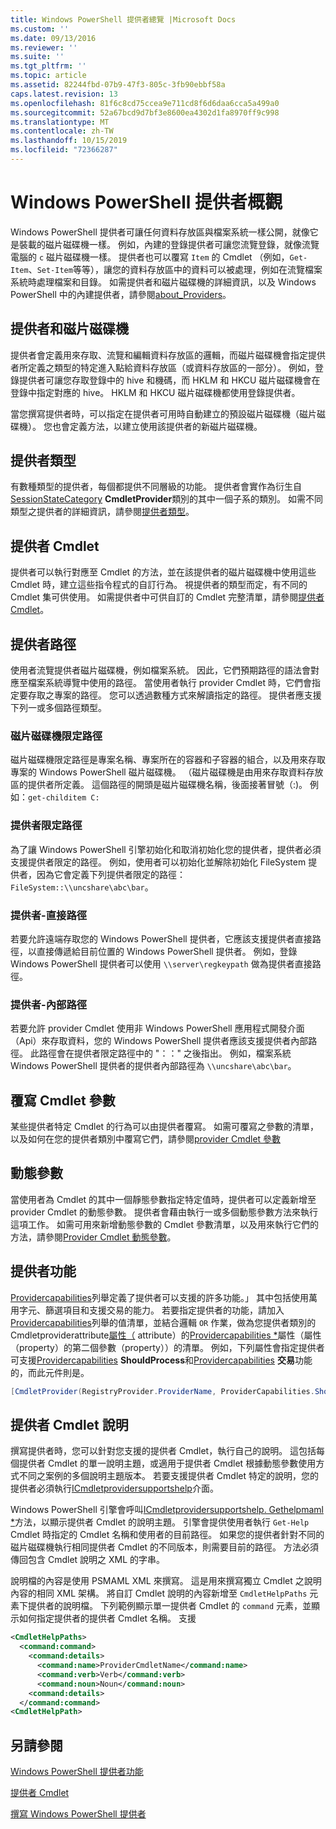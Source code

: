 ```yaml
---
title: Windows PowerShell 提供者總覽 |Microsoft Docs
ms.custom: ''
ms.date: 09/13/2016
ms.reviewer: ''
ms.suite: ''
ms.tgt_pltfrm: ''
ms.topic: article
ms.assetid: 82244fbd-07b9-47f3-805c-3fb90ebbf58a
caps.latest.revision: 13
ms.openlocfilehash: 81f6c8cd75ccea9e711cd8f6d6daa6cca5a499a0
ms.sourcegitcommit: 52a67bcd9d7bf3e8600ea4302d1fa8970ff9c998
ms.translationtype: MT
ms.contentlocale: zh-TW
ms.lasthandoff: 10/15/2019
ms.locfileid: "72366287"
---
```

# <a name="windows-powershell-provider-overview"></a>Windows PowerShell 提供者概觀

Windows PowerShell 提供者可讓任何資料存放區與檔案系統一樣公開，就像它是裝載的磁片磁碟機一樣。 例如，內建的登錄提供者可讓您流覽登錄，就像流覽電腦的 `c` 磁片磁碟機一樣。 提供者也可以覆寫 `Item` 的 Cmdlet （例如，`Get-Item`、`Set-Item`等等），讓您的資料存放區中的資料可以被處理，例如在流覽檔案系統時處理檔案和目錄。 如需提供者和磁片磁碟機的詳細資訊，以及 Windows PowerShell 中的內建提供者，請參閱[about_Providers](/powershell/module/microsoft.powershell.core/about/about_providers)。

## <a name="providers-and-drives"></a>提供者和磁片磁碟機

提供者會定義用來存取、流覽和編輯資料存放區的邏輯，而磁片磁碟機會指定提供者所定義之類型的特定進入點給資料存放區（或資料存放區的一部分）。 例如，登錄提供者可讓您存取登錄中的 hive 和機碼，而 HKLM 和 HKCU 磁片磁碟機會在登錄中指定對應的 hive。 HKLM 和 HKCU 磁片磁碟機都使用登錄提供者。

當您撰寫提供者時，可以指定在提供者可用時自動建立的預設磁片磁碟機（磁片磁碟機）。 您也會定義方法，以建立使用該提供者的新磁片磁碟機。

## <a name="type-of-providers"></a>提供者類型

有數種類型的提供者，每個都提供不同層級的功能。 提供者會實作為衍生自[SessionStateCategory](/dotnet/api/system.management.automation.sessionstatecategory?view=pscore-6.2.0) **CmdletProvider**類別的其中一個子系的類別。 如需不同類型之提供者的詳細資訊，請參閱[提供者類型](./provider-types.md)。

## <a name="provider-cmdlets"></a>提供者 Cmdlet

提供者可以執行對應至 Cmdlet 的方法，並在該提供者的磁片磁碟機中使用這些 Cmdlet 時，建立這些指令程式的自訂行為。 視提供者的類型而定，有不同的 Cmdlet 集可供使用。 如需提供者中可供自訂的 Cmdlet 完整清單，請參閱[提供者 Cmdlet](./provider-cmdlets.md)。

## <a name="provider-paths"></a>提供者路徑

使用者流覽提供者磁片磁碟機，例如檔案系統。 因此，它們預期路徑的語法會對應至檔案系統導覽中使用的路徑。 當使用者執行 provider Cmdlet 時，它們會指定要存取之專案的路徑。 您可以透過數種方式來解讀指定的路徑。 提供者應支援下列一或多個路徑類型。

### <a name="drive-qualified-paths"></a>磁片磁碟機限定路徑

磁片磁碟機限定路徑是專案名稱、專案所在的容器和子容器的組合，以及用來存取專案的 Windows PowerShell 磁片磁碟機。 （磁片磁碟機是由用來存取資料存放區的提供者所定義。 這個路徑的開頭是磁片磁碟機名稱，後面接著冒號（:)。 例如：`get-childitem C:`

### <a name="provider-qualified-paths"></a>提供者限定路徑

為了讓 Windows PowerShell 引擎初始化和取消初始化您的提供者，提供者必須支援提供者限定的路徑。 例如，使用者可以初始化並解除初始化 FileSystem 提供者，因為它會定義下列提供者限定的路徑： `FileSystem::\\uncshare\abc\bar`。

### <a name="provider-direct-paths"></a>提供者-直接路徑

若要允許遠端存取您的 Windows PowerShell 提供者，它應該支援提供者直接路徑，以直接傳遞給目前位置的 Windows PowerShell 提供者。 例如，登錄 Windows PowerShell 提供者可以使用 `\\server\regkeypath` 做為提供者直接路徑。

### <a name="provider-internal-paths"></a>提供者-內部路徑

若要允許 provider Cmdlet 使用非 Windows PowerShell 應用程式開發介面（Api）來存取資料，您的 Windows PowerShell 提供者應該支援提供者內部路徑。 此路徑會在提供者限定路徑中的 "：：" 之後指出。 例如，檔案系統 Windows PowerShell 提供者的提供者內部路徑為 `\\uncshare\abc\bar`。

## <a name="overriding-cmdlet-parameters"></a>覆寫 Cmdlet 參數

某些提供者特定 Cmdlet 的行為可以由提供者覆寫。 如需可覆寫之參數的清單，以及如何在您的提供者類別中覆寫它們，請參閱[provider Cmdlet 參數](./provider-cmdlet-parameters.md)

## <a name="dynamic-parameters"></a>動態參數

當使用者為 Cmdlet 的其中一個靜態參數指定特定值時，提供者可以定義新增至 provider Cmdlet 的動態參數。 提供者會藉由執行一或多個動態參數方法來執行這項工作。 如需可用來新增動態參數的 Cmdlet 參數清單，以及用來執行它們的方法，請參閱[Provider Cmdlet 動態參數](./provider-cmdlet-dynamic-parameters.md)。

## <a name="provider-capabilities"></a>提供者功能

[Providercapabilities](/dotnet/api/System.Management.Automation.Provider.ProviderCapabilities)列舉定義了提供者可以支援的許多功能。」 其中包括使用萬用字元、篩選項目和支援交易的能力。 若要指定提供者的功能，請加入[Providercapabilities](/dotnet/api/System.Management.Automation.Provider.ProviderCapabilities)列舉的值清單，並結合邏輯 `OR` 作業，做為您提供者類別的 Cmdletproviderattribute[屬性（](/dotnet/api/System.Management.Automation.Provider.CmdletProviderAttribute) attribute）的[Providercapabilities *](/dotnet/api/System.Management.Automation.Provider.CmdletProviderAttribute.ProviderCapabilities)屬性（屬性（property）的第二個參數（property））的清單。 例如，下列屬性會指定提供者可支援[Providercapabilities](/dotnet/api/System.Management.Automation.Provider.ProviderCapabilities?view=pscore-6.2.0) **ShouldProcess**和[Providercapabilities](/dotnet/api/System.Management.Automation.Provider.ProviderCapabilities?view=pscore-6.2.0) **交易**功能的，而此元件則是。

```csharp
[CmdletProvider(RegistryProvider.ProviderName, ProviderCapabilities.ShouldProcess | ProviderCapabilities.Transactions)]

```

## <a name="provider-cmdlet-help"></a>提供者 Cmdlet 說明

撰寫提供者時，您可以針對您支援的提供者 Cmdlet，執行自己的說明。 這包括每個提供者 Cmdlet 的單一說明主題，或適用于提供者 Cmdlet 根據動態參數使用方式不同之案例的多個說明主題版本。 若要支援提供者 Cmdlet 特定的說明，您的提供者必須執行[ICmdletprovidersupportshelp](/dotnet/api/System.Management.Automation.Provider.ICmdletProviderSupportsHelp)介面。

Windows PowerShell 引擎會呼叫[ICmdletprovidersupportshelp. Gethelpmaml *](/dotnet/api/System.Management.Automation.Provider.ICmdletProviderSupportsHelp.GetHelpMaml)方法，以顯示提供者 Cmdlet 的說明主題。 引擎會提供使用者執行 `Get-Help` Cmdlet 時指定的 Cmdlet 名稱和使用者的目前路徑。 如果您的提供者針對不同的磁片磁碟機執行相同提供者 Cmdlet 的不同版本，則需要目前的路徑。 方法必須傳回包含 Cmdlet 說明之 XML 的字串。

說明檔的內容是使用 PSMAML XML 來撰寫。 這是用來撰寫獨立 Cmdlet 之說明內容的相同 XML 架構。 將自訂 Cmdlet 說明的內容新增至 `CmdletHelpPaths` 元素下提供者的說明檔。 下列範例顯示單一提供者 Cmdlet 的 `command` 元素，並顯示如何指定提供者的提供者 Cmdlet 名稱。 支援

```xml
<CmdletHelpPaths>
  <command:command>
    <command:details>
      <command:name>ProviderCmdletName</command:name>
      <command:verb>Verb</command:verb>
      <command:noun>Noun</command:noun>
    <command:details>
  </command:command>
<CmdletHelpPath>
```

## <a name="see-also"></a>另請參閱

[Windows PowerShell 提供者功能](./provider-types.md)

[提供者 Cmdlet](./provider-cmdlets.md)

[撰寫 Windows PowerShell 提供者](./writing-a-windows-powershell-provider.md)
